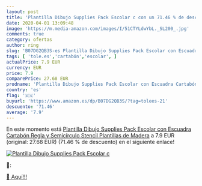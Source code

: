 ```yaml
---
layout: post
title: 'Plantilla Dibujo Supplies Pack Escolar c con un 71.46 % de descuento'
date: 2020-04-01 13:09:48
image: 'https://m.media-amazon.com/images/I/51CTYLdwYbL._SL200_.jpg'
comments: true
category: ofertas
author: ring
slug: 'B07DG2QB3S-es Plantilla Dibujo Supplies Pack Escolar con Escuadra...'
tags: [ 'tole.es','cartabón','escolar', ]
actualPrice: 7.9 EUR
currency: EUR
price: 7.9
comparePrice: 27.68 EUR
prodname: 'Plantilla Dibujo Supplies Pack Escolar con Escuadra Cartabón Regla y Semicírculo Stencil Plantillas de Madera'
country: 'es'
flag: '🇪🇸'
buyurl: 'https://www.amazon.es/dp/B07DG2QB3S/?tag=tolees-21'
descuento: '71.46'
average: '7.9'
---
```


En este momento está [Plantilla Dibujo Supplies Pack Escolar con Escuadra Cartabón Regla y Semicírculo Stencil Plantillas de Madera](https://www.amazon.es/dp/B07DG2QB3S/?tag=tolees-21) a 7.9 EUR (original: 27.68 EUR) (71.46 %  de descuento) en el siguiente enlace!

[![Plantilla Dibujo Supplies Pack Escolar c](https://m.media-amazon.com/images/I/51CTYLdwYbL._SL200_.jpg)](https://www.amazon.es/dp/B07DG2QB3S/?tag=tolees-21)

🔎:


[🛒 Aquí!!!](https://www.amazon.es/dp/B07DG2QB3S/?tag=tolees-21)
